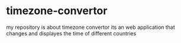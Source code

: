 # timezone-convertor
 my repository is about timezone convertor its an web application that changes and displayes the time of different countries
